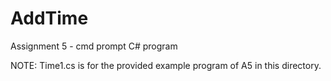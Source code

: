 # AddTime
Assignment 5 - cmd prompt C# program

NOTE: Time1.cs is for the provided example program of A5 in this directory.

